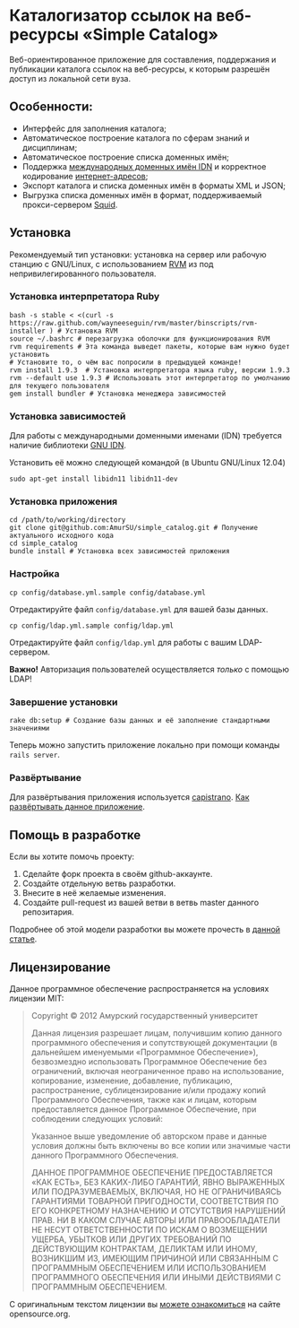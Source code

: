 Каталогизатор ссылок на веб-ресурсы «Simple Catalog»
====================================================

Веб-ориентированное приложение для составления, поддержания и публикации каталога ссылок на веб-ресурсы, к которым разрешён доступ из локальной сети вуза.

Особенности:
------------

 * Интерфейс для заполнения каталога;
 * Автоматическое построение каталога по сферам знаний и дисциплинам;
 * Автоматическое построение списка доменных имён;
 * Поддержка [международных доменных имён IDN][IDN] и корректное кодирование [интернет-адресов][URI];
 * Экспорт каталога и списка доменных имён в форматы XML и JSON;
 * Выгрузка списка доменных имён в формат, поддерживаемый прокси-сервером [Squid][].

Установка
---------

Рекомендуемый тип установки: установка на сервер или рабочую станцию с GNU/Linux, с использованием [RVM][] из под непривилегированного пользователя.

### Установка интерпретатора Ruby

	bash -s stable < <(curl -s https://raw.github.com/wayneeseguin/rvm/master/binscripts/rvm-installer ) # Установка RVM
	source ~/.bashrc # перезагрузка оболочки для функционирования RVM
	rvm requirements # Эта команда выведет пакеты, которые вам нужно будет установить
	# Установите то, о чём вас попросили в предыдущей команде!
	rvm install 1.9.3  # Установка интерпретатора языка ruby, версии 1.9.3
	rvm --default use 1.9.3 # Использовать этот интерпретатор по умолчанию для текущего пользователя
	gem install bundler # Установка менеджера зависимостей

### Установка зависимостей

Для работы с международными доменными именами (IDN) требуется наличие библиотеки [GNU IDN][].

Установить её можно следующей командой (в Ubuntu GNU/Linux 12.04)

	sudo apt-get install libidn11 libidn11-dev

### Установка приложения

	cd /path/to/working/directory
	git clone git@github.com:AmurSU/simple_catalog.git # Получение актуального исходного кода
	cd simple_catalog
	bundle install # Установка всех зависимостей приложения

### Настройка

	cp config/database.yml.sample config/database.yml

Отредактируйте файл `config/database.yml` для вашей базы данных.

	cp config/ldap.yml.sample config/ldap.yml

Отредактируйте файл `config/ldap.yml` для работы с вашим LDAP-сервером.

__Важно!__ Авторизация пользователей осуществляется _только_ с помощью LDAP!

### Завершение установки

	rake db:setup # Создание базы данных и её заполнение стандартными значениями

Теперь можно запустить приложение локально при помощи команды `rails server`.

### Развёртывание

Для развёртывания приложения используется [capistrano][]. [Как развёртывать данное приложение][deploy].

Помощь в разработке
-------------------

Если вы хотите помочь проекту:

 1. Сделайте форк проекта в своём github-аккаунте.
 2. Создайте отдельную ветвь разработки.
 3. Внесите в неё желаемые изменения.
 4. Создайте pull-request из вашей ветви в ветвь master данного репозитария.

Подробнее об этой модели разработки вы можете прочесть в [данной статье][pull].

Лицензирование
--------------

Данное программное обеспечение распространяется на условиях лицензии MIT:

> Copyright © 2012 Амурский государственный университет
> 
> Данная лицензия разрешает лицам, получившим копию данного программного обеспечения и сопутствующей документации (в дальнейшем именуемыми «Программное Обеспечение»), безвозмездно использовать Программное Обеспечение без ограничений, включая неограниченное право на использование, копирование, изменение, добавление, публикацию, распространение, сублицензирование и/или продажу копий Программного Обеспечения, также как и лицам, которым предоставляется данное Программное Обеспечение, при соблюдении следующих условий:
> 
> Указанное выше уведомление об авторском праве и данные условия должны быть включены во все копии или значимые части данного Программного Обеспечения.
> 
> ДАННОЕ ПРОГРАММНОЕ ОБЕСПЕЧЕНИЕ ПРЕДОСТАВЛЯЕТСЯ «КАК ЕСТЬ», БЕЗ КАКИХ-ЛИБО ГАРАНТИЙ, ЯВНО ВЫРАЖЕННЫХ ИЛИ ПОДРАЗУМЕВАЕМЫХ, ВКЛЮЧАЯ, НО НЕ ОГРАНИЧИВАЯСЬ ГАРАНТИЯМИ ТОВАРНОЙ ПРИГОДНОСТИ, СООТВЕТСТВИЯ ПО ЕГО КОНКРЕТНОМУ НАЗНАЧЕНИЮ И ОТСУТСТВИЯ НАРУШЕНИЙ ПРАВ. НИ В КАКОМ СЛУЧАЕ АВТОРЫ ИЛИ ПРАВООБЛАДАТЕЛИ НЕ НЕСУТ ОТВЕТСТВЕННОСТИ ПО ИСКАМ О ВОЗМЕЩЕНИИ УЩЕРБА, УБЫТКОВ ИЛИ ДРУГИХ ТРЕБОВАНИЙ ПО ДЕЙСТВУЮЩИМ КОНТРАКТАМ, ДЕЛИКТАМ ИЛИ ИНОМУ, ВОЗНИКШИМ ИЗ, ИМЕЮЩИМ ПРИЧИНОЙ ИЛИ СВЯЗАННЫМ С ПРОГРАММНЫМ ОБЕСПЕЧЕНИЕМ ИЛИ ИСПОЛЬЗОВАНИЕМ ПРОГРАММНОГО ОБЕСПЕЧЕНИЯ ИЛИ ИНЫМИ ДЕЙСТВИЯМИ С ПРОГРАММНЫМ ОБЕСПЕЧЕНИЕМ.

С оригинальным текстом лицензии вы [можете ознакомиться][mit] на сайте opensource.org.

[rails]: http://rubyonrails.org/ "Официальный сайт программной платформы Ruby on Rails"
[IDN]: http://ru.wikipedia.org/wiki/IDN "Статья про международные доменные имена"
[URI]: http://ru.wikipedia.org/wiki/URI "Статья про Uniform resource identifier"
[Squid]: http://www.squid-cache.org/ "Официальный сайт кэширующего прокси-сервера Squid"
[RVM]: http://beginrescueend.com/ "Официальный сайт Ruby Version Manager"
[GNU IDN]: http://www.gnu.org/software/libidn/ "Официальный сайт библиотеки GNU IDN"
[capistrano]: https://github.com/capistrano/capistrano/ "Официальный репозитарий утилиты автоматизации развёртывания приложений Capistrano"
[deploy]: http://habrahabr.ru/post/120368/ "Статья про развёртывание rails-приложений"
[pull]: http://habrahabr.ru/blogs/Git/125999/ "Статья «Pull request'ы на GitHub или Как мне внести изменения в чужой проект» на Habrahabr.ru"
[mit]: http://www.opensource.org/licenses/MIT "Оригинальный текст лицензии MIT"
